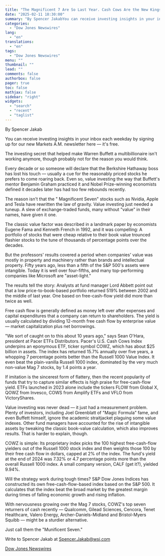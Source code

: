 ```yaml
---
title: "The Magnificent 7 Are So Last Year. Cash Cows Are the New Kings. — Heard on the Street — WSJ"
date: "2025-02-11 18:30:00"
summary: "By Spencer JakabYou can receive investing insights in your inbox each weekday by signing up for our new Markets A.M. newsletter here — it's free.The investing secret that helped make Warren Buffett a multibillionaire isn't working anymore, though probably not for the reason you would think.Every decade or so someone..."
categories:
  - "Dow Jones Newswires"
lang:
  - "en"
translations:
  - "en"
tags:
  - "Dow Jones Newswires"
menu: ""
thumbnail: ""
lead: ""
comments: false
authorbox: false
pager: true
toc: false
mathjax: false
sidebar: "right"
widgets:
  - "search"
  - "recent"
  - "taglist"
---
```


By Spencer Jakab

You can receive investing insights in your inbox each weekday by signing up for our new Markets A.M. newsletter here — it's free.

The investing secret that helped make Warren Buffett a multibillionaire isn't working anymore, though probably not for the reason you would think.

Every decade or so someone will declare that the Berkshire Hathaway boss has lost his touch — usually a cue for the reasonably priced stocks he prefers to come roaring back. Even so, value investing the way that Buffett's mentor Benjamin Graham practiced it and Nobel Prize-winning economists defined it decades later has had too few rebounds recently.

The reason isn't that the " Magnificent Seven" stocks such as Nvidia, Apple and Tesla have rewritten the law of gravity. Value investing just needed a tuneup. A slew of exchange-traded funds, many without "value" in their names, have given it one.

The classic value factor was described in a landmark paper by economists Eugene Fama and Kenneth French in 1992, and it was compelling: A portfolio of stocks that were cheap relative to their book value trounced flashier stocks to the tune of thousands of percentage points over the decades.

But the professors' results covered a period when companies' value was mostly in property and machinery rather than brands and intellectual property. Fifty years ago, less than a fifth of the S&P 500's assets were intangible. Today it is well over four-fifths, and many top-performing companies like Microsoft are "asset-light."

The results tell the story: Analysts at fund manager Lord Abbett point out that a low price-to-book-based portfolio returned 519% between 2002 and the middle of last year. One based on free-cash-flow yield did more than twice as well.

Free cash flow is generally defined as money left over after expenses and capital expenditures that a company can return to shareholders. The yield is usually calculated by dividing 12-month free cash flow by enterprise value — market capitalization plus net borrowings.

"We sort of caught on to this about 10 years ago," says Sean O'Hara, president at Pacer ETFs Distributors. Pacer's U.S. Cash Cows Index underpins an eponymous ETF, ticker symbol COWZ, which has about $25 billion in assets. The index has returned 15.7% annually over five years, a whopping 7 percentage points better than the Russell 1000 Value Index. It even beat the plain-vanilla Russell 1000 index, dominated by the very much non-value Mag 7 stocks, by 1.4 points a year.

If imitation is the sincerest form of flattery, then the recent popularity of funds that try to capture similar effects is high praise for free-cash-flow yield. ETFs launched in 2023 alone include the tickers FLOW from Global X, QOWZ from Invesco, COWS from Amplify ETFs and VFLO from VictoryShares.

Value investing was never dead — it just had a measurement problem. Plenty of investors, including Joel Greenblatt of "Magic Formula" fame, and even Buffett himself, ignore the academic straitjacket plaguing some value indexes. Other fund managers have accounted for the rise of intangible assets by tweaking the classic book-value calculation, which also improves results. That is harder to explain, though.

COWZ is simple: Its proprietary index picks the 100 highest free-cash-flow yielders out of the Russell 1000 stock index and then weights those 100 by their free cash flow in dollars, capped at 2% of the index. The fund's yield at the end of 2024 was 7.32% or 4.7 percentage points more than the overall Russell 1000 index. A small company version, CALF (get it?), yielded 9.94%.

Will the strategy work during tough times? S&P Dow Jones Indices has constructed its own free-cash-flow-based index based on the S&P 500. It calculates that the index beat the broad market by the greatest margin during times of falling economic growth and rising inflation.

With nervousness growing over the Mag 7 stocks, COWZ's top seven returners of cash recently — Qualcomm, Gilead Sciences, Cencora, Tenet Healthcare, Valero Energy, Archer-Daniels-Midland and Bristol-Myers Squibb — might be a sturdier alternative.

Just call them the "Munificent Seven."

Write to Spencer Jakab at Spencer.Jakab@wsj.com

[Dow Jones Newswires](https://www.tradingview.com/news/DJN_DN20250211002410:0/)

